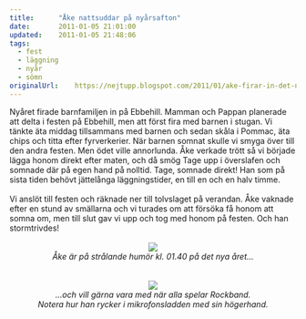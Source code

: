 ```yaml
---
title:		"Åke nattsuddar på nyårsafton"
date:		2011-01-05 21:01:00
updated:	2011-01-05 21:48:06
tags: 
  - fest
  - läggning
  - nyår
  - sömn	
originalUrl:	https://nejtupp.blogspot.com/2011/01/ake-firar-in-det-nya-aret.html
---
```


<div style="text-align: left;">Nyåret firade barnfamiljen in på Ebbehill. Mamman och Pappan planerade att delta i festen på Ebbehill, men att först fira med barnen i stugan. Vi tänkte äta middag tillsammans med barnen och sedan skåla i Pommac, äta chips och titta efter fyrverkerier. När barnen somnat skulle vi smyga över till den andra festen. Men ödet ville annorlunda. Åke verkade trött så vi började lägga honom direkt efter maten, och då smög Tage upp i överslafen och somnade där på egen hand på nolltid. Tage, somnade direkt! Han som på sista tiden behövt jättelånga läggningstider, en till en och en halv timme.</div><div><br></div><div>Vi anslöt till festen och räknade ner till tolvslaget på verandan. Åke vaknade efter en stund av smällarna och vi turades om att försöka få honom att somna om, men till slut gav vi upp och tog med honom på festen. Och han stormtrivdes!<br><div><div style="text-align: center;"><br></div><div style="text-align: center;"><img src="../../../../img/Nyarsafton__MG_7212.jpg" border="0"></div></div><div><div style="text-align: center;"><span class="Apple-style-span"><i>Åke är på strålande humör kl. 01.40 på det nya året...</i></span></div><div style="text-align: center;"><br></div><div style="text-align: center;"><br></div><div style="text-align: center;"><img src="../../../../img/Nyarsafton__MG_7246.jpg" border="0"></div></div><div style="text-align: center;"><i><span class="Apple-style-span">...och vill gärna vara med när alla spelar Rockband.<br>Notera hur han rycker i mikrofonsladden med sin högerhand.</span></i><br></div></div>
<!-- no comments on this post -->